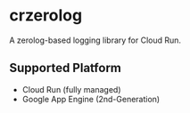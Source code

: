 crzerolog
===

A zerolog-based logging library for Cloud Run.

## Supported Platform

- Cloud Run (fully managed)
- Google App Engine (2nd-Generation)
